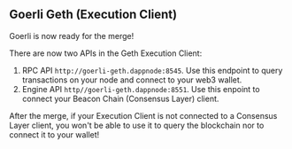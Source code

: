 ## Goerli Geth (Execution Client)

Goerli is now ready for the merge!

There are now two APIs in the Geth Execution Client:
1. RPC API `http://goerli-geth.dappnode:8545`. Use this endpoint to query transactions on your node and connect to your web3 wallet.
2. Engine API `http//goerli-geth.dappnode:8551`. Use this enpoint to connect your Beacon Chain (Consensus Layer) client.

After the merge, if your Execution Client is not connected to a Consensus Layer client, you won't be able to use it to query the blockchain nor to connect it to your wallet!
